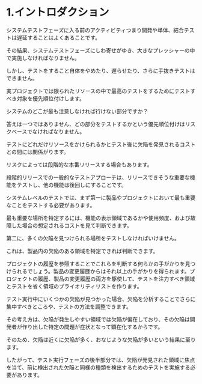 # 1.イントロダクション

システムテストフェーズに入る前のアクティビティつまり開発や単体、結合テストは遅延することはよくあることです。

その結果、システムテストフェーズにしわ寄せがゆき、大きなプレッシャーの中で実施しなければなりません。

しかし、テストをすること自体をやめたり、遅らせたり、さらに手抜きテストはできません。

実プロジェクトでは限られたリソースの中で最高のテストをするためにテストすべき対象を優先順位付けします。

システムのどこが最も注意しなければ行けない部分ですか？

答えは一つではありません、どの部分をテストするかという優先順位付けはリスクベースでなければなりません。

テストにどれだけリソースをかけられるかとテスト後に欠陥を発見されるコストとの間には関係がります。

リスクによっては段階的な本番リリースする場合もあります。

段階的リリースでの一般的なテストアプローチは、リリースできそうな重要な機能をテストし、他の機能は後回しにすることです。

システムレベルのテストでは、まず第一に製品やプロジェクトにおいて最も重要なことをテストする必要があります。

最も重要な場所を特定するには、機能の表示領域であるかや使用頻度、および故障した場合の想定されるコストを見て判断できます。

第二に、多くの欠陥を見つけられる場所をテストしなければいけません。

これは、製品内の欠陥のある領域を特定できれば判断できます。

プロジェクトの履歴を参照することでこれらを判断する何らかの手がかりを見つけられるでしょう。製品の変更履歴からはそれ以上の手がかりを得られます。プロジェクトの履歴、製品の変更履歴の両方を駆使して、テストを注力すべき領域とテストを省く領域のプライオリティリストを作ります。

テスト実行中にいくつかの欠陥が見つかった場合、欠陥を分析することでさらに集中すべきところや、テストの方法を調整できます。

その考え方は、欠陥が発生しやすい領域では欠陥が偏在しており、その欠陥は開発者が作り出した特定の問題が症状となって顕在化するからです。

そのため、欠陥は近くに欠陥が多く、おなじような欠陥が多いという結果に至ります。

したがって、テスト実行フェーズの後半部分では、欠陥が発見された領域に焦点を当て、前に検出された欠陥と同様の種類を検出するためのテストを実施する必要があります。

